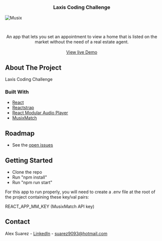  <h3 align="center">Laxis Coding Challenge</h3>
 
![Musix](gif/demo.gif)

<!-- PROJECT LOGO -->
<br />
<p align="center">
  
  
  <p align="center">
    An app that lets you set an appointment to view a home that is listed on the market without the need of a real estate agent.
    <br />
    <br />
    <a href="#">View live Demo</a>
  </p>
</p>

<!-- ABOUT THE PROJECT -->

## About The Project

Laxis Coding Challenge

### Built With

- [React](https://reactjs.org/)
- [Reactstrap](https://reactstrap.github.io/)
- [React Modular Audio Player](https://github.com/retrofuturejosh/react-modular-audio-player)
- [MusixMatch](https://developer.musixmatch.com/)

<!-- ROADMAP -->

## Roadmap

- See the [open issues](https://github.com/suarez9093/music-player/issues)

## Getting Started

- Clone the repo
- Run "npm install"
- Run "npm run start"

For this app to run properly, you will need to create a .env file at the root of the project containing these key/val pairs:

REACT_APP_MM_KEY (MusixMatch API key)

<!-- CONTACT -->
<!-- CONTACT -->

## Contact

Alex Suarez - [LinkedIn](https://www.linkedin.com/in/alexsuarez9093/) - suarez9093@hotmail.com

